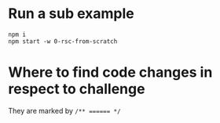 # Run a sub example

```
npm i
npm start -w 0-rsc-from-scratch
```

# Where to find code changes in respect to challenge

They are marked by `/** ====== */`